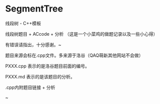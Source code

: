 # SegmentTree

线段树 - C++模板

线段树题目 + ACcode + 分析 （这是一个小菜鸡的做题记录以及一些小心得）

有错误请指出，十分感谢。~

题目来源会标在.cpp文件。多来源于洛谷（QAQ萌新其他网站不会做）

PXXX.cpp 表示的是洛谷题目前面的编号。

PXXX.md 表示的是该题目的分析。

.cpp内附题目链接 + 分析

~
